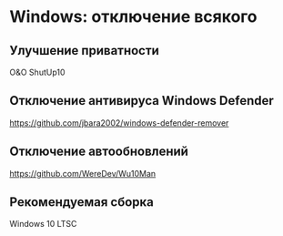 # Windows: отключение всякого

## Улучшение приватности

O&O ShutUp10

## Отключение антивируса Windows Defender

https://github.com/jbara2002/windows-defender-remover

## Отключение автообновлений

https://github.com/WereDev/Wu10Man

## Рекомендуемая сборка

Windows 10 LTSC
